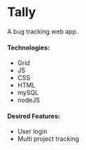 # Tally

A bug tracking web app.

#### Technologies: ####

* Grid
* JS
* CSS
* HTML
* mySQL
* nodeJS

#### Desired Features: #####
* User login
* Multi project tracking
